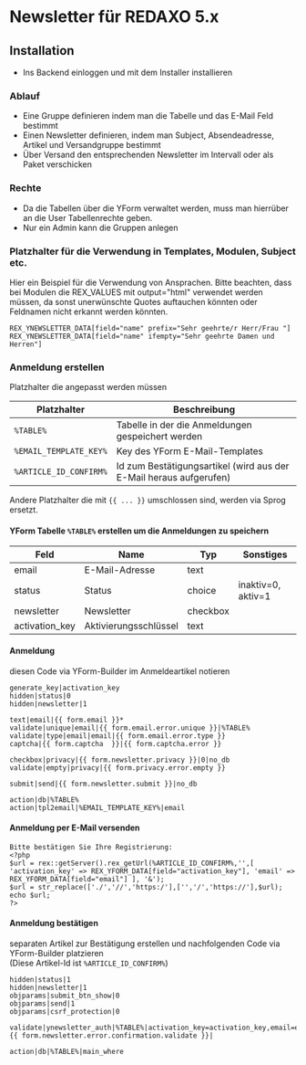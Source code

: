 # Newsletter für REDAXO 5.x

## Installation

* Ins Backend einloggen und mit dem Installer installieren

### Ablauf

* Eine Gruppe definieren indem man die Tabelle und das E-Mail Feld bestimmt
* Einen Newsletter definieren, indem man Subject, Absendeadresse, Artikel und Versandgruppe bestimmt
* Über Versand den entsprechenden Newsletter im Intervall oder als Paket verschicken


### Rechte

* Da die Tabellen über die YForm verwaltet werden, muss man hierrüber an die User Tabellenrechte geben.
* Nur ein Admin kann die Gruppen anlegen

### Platzhalter für die Verwendung in Templates, Modulen, Subject etc.

Hier ein Beispiel für die Verwendung von Ansprachen. Bitte beachten, dass bei Modulen die REX_VALUES mit output="html" verwendet werden müssen, da sonst unerwünschte Quotes auftauchen könnten oder Feldnamen nicht erkannt werden könnten.
```
REX_YNEWSLETTER_DATA[field="name" prefix="Sehr geehrte/r Herr/Frau "]
REX_YNEWSLETTER_DATA[field="name" ifempty="Sehr geehrte Damen und Herren"]
```

### Anmeldung erstellen

Platzhalter die angepasst werden müssen

| Platzhalter | Beschreibung |
| --- | --- |
| `%TABLE%` | Tabelle in der die Anmeldungen gespeichert werden |
| `%EMAIL_TEMPLATE_KEY%` | Key des YForm E-Mail-Templates |
| `%ARTICLE_ID_CONFIRM%` | Id zum Bestätigungsartikel (wird aus der E-Mail heraus aufgerufen) |

Andere Platzhalter die mit `{{ ... }}` umschlossen sind, werden via Sprog ersetzt.

#### YForm Tabelle `%TABLE%` erstellen um die Anmeldungen zu speichern

| Feld | Name | Typ | Sonstiges
| --- | --- | --- | --- |
| email | E-Mail-Adresse | text | |
| status | Status | choice | inaktiv=0, aktiv=1 |
| newsletter | Newsletter | checkbox | |
| activation_key | Aktivierungsschlüssel | text | |

#### Anmeldung

diesen Code via YForm-Builder im Anmeldeartikel notieren

```
generate_key|activation_key
hidden|status|0
hidden|newsletter|1

text|email|{{ form.email }}*
validate|unique|email|{{ form.email.error.unique }}|%TABLE%
validate|type|email|email|{{ form.email.error.type }}
captcha|{{ form.captcha  }}|{{ form.captcha.error }}

checkbox|privacy|{{ form.newsletter.privacy }}|0|no_db
validate|empty|privacy|{{ form.privacy.error.empty }}

submit|send|{{ form.newsletter.submit }}|no_db

action|db|%TABLE%
action|tpl2email|%EMAIL_TEMPLATE_KEY%|email
```

#### Anmeldung per E-Mail versenden

```
Bitte bestätigen Sie Ihre Registrierung:
<?php
$url = rex::getServer().rex_getUrl(%ARTICLE_ID_CONFIRM%,'',[ 'activation_key' => REX_YFORM_DATA[field="activation_key"], 'email' => REX_YFORM_DATA[field="email"] ], '&');
$url = str_replace(['./','//','https:/'],['','/','https://'],$url);
echo $url;
?>
```

#### Anmeldung bestätigen

separaten Artikel zur Bestätigung erstellen und nachfolgenden Code via YForm-Builder platzieren <br />
(Diese Artikel-Id ist `%ARTICLE_ID_CONFIRM%`)

```
hidden|status|1
hidden|newsletter|1
objparams|submit_btn_show|0
objparams|send|1
objparams|csrf_protection|0

validate|ynewsletter_auth|%TABLE%|activation_key=activation_key,email=email|status=0|{{ form.newsletter.error.confirmation.validate }}|

action|db|%TABLE%|main_where
```

